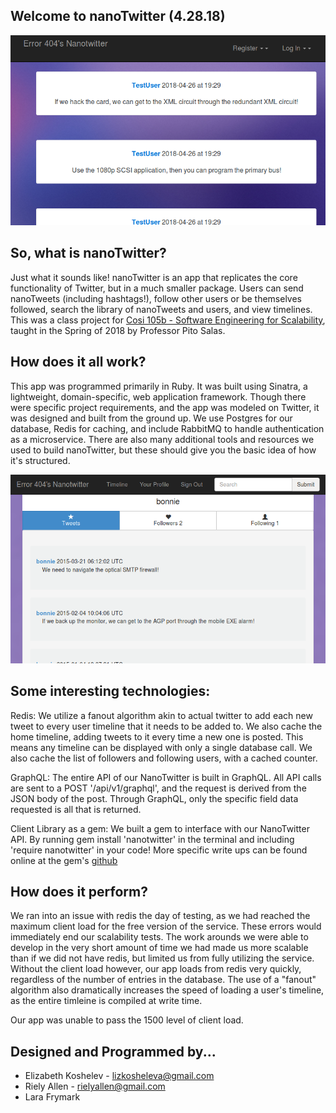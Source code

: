 ## Welcome to nanoTwitter (4.28.18)
![Home Page](home.png)

## So, what is nanoTwitter?
Just what it sounds like! nanoTwitter is an app that replicates the core functionality of Twitter, but in a much smaller package. Users can send nanoTweets (including hashtags!), follow other users or be themselves followed, search the library of nanoTweets and users, and view timelines. This was a class project for [Cosi 105b - Software Engineering for Scalability](cosi105b.s3-website-us-west-2.amazonaws.com/), taught in the Spring of 2018 by Professor Pito Salas.

## How does it all work?
This app was programmed primarily in Ruby. It was built using Sinatra, a lightweight, domain-specific, web application framework. Though there were specific project requirements, and the app was modeled on Twitter, it was designed and built from the ground up. We use Postgres for our database, Redis for caching, and include RabbitMQ to handle authentication as a microservice. There are also many additional tools and resources we used to build nanoTwitter, but these should give you the basic idea of how it's structured.

![Profile Page](profile.png)

## Some interesting technologies:
Redis: We utilize a fanout algorithm akin to actual twitter to add each new tweet to every user timeline that it needs to be added to.  We also cache the home timeline, adding tweets to it every time a new one is posted.  This means any timeline can be displayed with only a single database call.  We also cache the list of followers and following users, with a cached counter.

GraphQL:  The entire API of our NanoTwitter is built in GraphQL.  All API calls are sent to a POST '/api/v1/graphql', and the request is derived from the JSON body of the post.  Through GraphQL, only the specific field data requested is all that is returned.

Client Library as a gem:  We built a gem to interface with our NanoTwitter API.  By running gem install 'nanotwitter' in the terminal and including 'require nanotwitter' in your code!  More specific write ups can be found online at the gem's [github](https://github.com/sparkit2002/nanotwitter-gem)

## How does it perform?
We ran into an issue with redis the day of testing, as we had reached the maximum client load for the free version of the service.  These errors would immediately end our scalability tests.  The work arounds we were able to develop in the very short amount of time we had made us more scalable than if we did not have redis, but limited us from fully utilizing the service.  Without the client load however, our app loads from redis very quickly, regardless of the number of entries in the database.  The use of a "fanout" algorithm also dramatically increases the speed of loading a user's timeline, as the entire timleine is compiled at write time.

Our app was unable to pass the 1500 level of client load.

## Designed and Programmed by...
- Elizabeth Koshelev - lizkosheleva@gmail.com
- Riely Allen - rielyallen@gmail.com
- Lara Frymark
